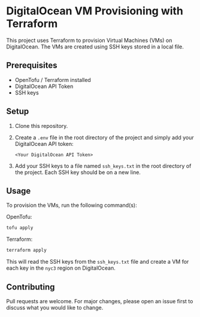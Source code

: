 # DigitalOcean VM Provisioning with Terraform

This project uses Terraform to provision Virtual Machines (VMs) on DigitalOcean. The VMs are created using SSH keys stored in a local file.

## Prerequisites

- OpenTofu / Terraform installed
- DigitalOcean API Token
- SSH keys

## Setup

1. Clone this repository.
2. Create a `.env` file in the root directory of the project and simply add your DigitalOcean API token:

    ```text
    <Your DigitalOcean API Token>
    ```

3. Add your SSH keys to a file named `ssh_keys.txt` in the root directory of the project. Each SSH key should be on a new line.

## Usage

To provision the VMs, run the following command(s):

OpenTofu:

```sh
tofu apply
```

Terraform:

```sh
terraform apply
```

This will read the SSH keys from the `ssh_keys.txt` file and create a VM for each key in the `nyc3` region on DigitalOcean.

## Contributing

Pull requests are welcome. For major changes, please open an issue first to discuss what you would like to change.
